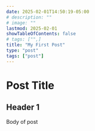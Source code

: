 ```yaml
---
date: 2025-02-01T14:50:19-05:00
# description: ""
# image: ""
lastmod: 2025-02-01
showTableOfContents: false
# tags: ["",]
title: "My First Post"
type: "post"
tags: ["post"]
---
```

# Post Title
## Header 1
Body of post